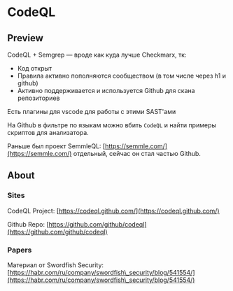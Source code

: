 # CodeQL

## Preview

CodeQL + Semgrep — вроде как куда лучше Checkmarx, тк:

* Код открыт
* Правила активно пополняются сообществом (в том числе через h1 и github)
* Активно поддерживается и используется Github для скана репозиториев

Есть плагины для vscode для работы с этими SAST'ами

На Github в фильтре по языкам можно вбить `CodeQL` и найти примеры скриптов для анализатора.

Раньше был проект SemmleQL: [https://semmle.com/](https://semmle.com/) отдельный, сейчас он стал частью Github.

## About

### Sites

CodeQL Project: [https://codeql.github.com/](https://codeql.github.com/)

Github Repo: [https://github.com/github/codeql](https://github.com/github/codeql)

### Papers

Материал от Swordfish Security: [https://habr.com/ru/company/swordfish\_security/blog/541554/](https://habr.com/ru/company/swordfish\_security/blog/541554/)

